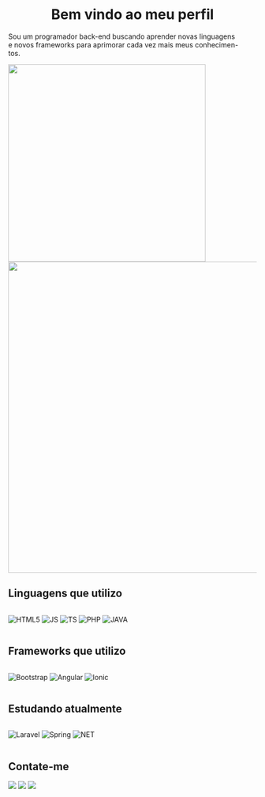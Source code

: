 <h1 style="text-align: center">Bem vindo ao meu perfil</h1> 

<p>Sou um programador back-end buscando aprender novas linguagens<br> 
e novos frameworks para aprimorar cada vez mais meus conhecimen-<br>
tos.</p>
<div>
  <img src="https://github-readme-stats.vercel.app/api/top-langs/?username=Marcu0&layout=compact&theme=dracula" width="400" align="center">
<img src="https://github-readme-stats.vercel.app/api?username=Marcu0&show_icons=true&theme=dracula" width="630" align="center">
</div>

## Linguagens que utilizo
<div style="display: inline-block; margin: auto">

![HTML5](https://img.shields.io/badge/HTML5-E34F26?style=for-the-badge&logo=html5&logoColor=white)
![JS](https://img.shields.io/badge/JavaScript-F7DF1E.svg?style=for-the-badge&logo=JavaScript&logoColor=black)
![TS](https://img.shields.io/badge/TypeScript-007ACC?style=for-the-badge&logo=typescript&logoColor=white)
![PHP](https://img.shields.io/badge/PHP-777BB4?style=for-the-badge&logo=php&logoColor=white)
![JAVA](https://img.shields.io/badge/Java-ED8B00?style=for-the-badge&logo=openjdk&logoColor=white)

</div>

## Frameworks que utilizo
<div style="display: inline-block">

![Bootstrap](https://img.shields.io/badge/Bootstrap-563D7C?style=for-the-badge&logo=bootstrap&logoColor=white)
![Angular](https://img.shields.io/badge/Angular-DD0031?style=for-the-badge&logo=angular&logoColor=white)
![Ionic](https://img.shields.io/badge/Ionic-3880FF?style=for-the-badge&logo=ionic&logoColor=white)
</div>

## Estudando atualmente
<div style="display: inline-block">

![Laravel](https://img.shields.io/badge/Laravel-FF2D20?style=for-the-badge&logo=laravel&logoColor=white)
![Spring](https://img.shields.io/badge/Spring-6DB33F?style=for-the-badge&logo=spring&logoColor=white)
![NET](https://img.shields.io/badge/.NET-5C2D91?style=for-the-badge&logo=.net&logoColor=white)
</div>

## Contate-me
<div style="display: inline-block">
<a href="mailto:marcusviniciushgr@gmail.com?suject=Contratar serviços" target="_blank"><img src="https://img.shields.io/badge/Gmail-D14836?style=for-the-badge&logo=gmail&logoColor=white"></a>
<a href="#" target="_blank"><img src="https://img.shields.io/badge/LinkedIn-0077B5?style=for-the-badge&logo=linkedin&logoColor=white"></a>
<a href="mailto:marcusviniciushgr@outlook.com?suject=Contratar serviços" target="_blank"><img src="https://img.shields.io/badge/Microsoft_Outlook-0078D4?style=for-the-badge&logo=microsoft-outlook&logoColor=white"></a>
</div>

